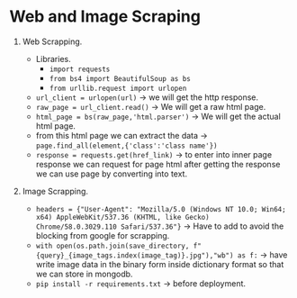 # Web and Image Scraping
1. Web Scrapping.
    - Libraries.
        - ```import requests``` 
        - ```from bs4 import BeautifulSoup as bs```
        - ```from urllib.request import urlopen```
    - ```url_client = urlopen(url)``` -> we will get the http response.
    - ```raw_page = url_client.read()``` -> We will get a raw html page.
    - ```html_page = bs(raw_page,'html.parser')``` -> We will get the actual html page.
    - from this html page we can extract the data -> ```page.find_all(element,{'class':'class name'})```
    - ```response = requests.get(href_link)``` -> to enter into inner page response we can request for page html after getting the response we can use page by converting into text.  
        
2. Image Scrapping.
    - ```headers = {"User-Agent": "Mozilla/5.0 (Windows NT 10.0; Win64; x64) AppleWebKit/537.36 (KHTML, like Gecko) Chrome/58.0.3029.110 Safari/537.36"}``` -> Have to add to avoid the blocking from google for scrapping.
    - ```with open(os.path.join(save_directory, f"{query}_{image_tags.index(image_tag)}.jpg"),"wb") as f:``` -> have write image data in the binary form inside dictionary format so that we can store in mongodb.
    - ```pip install -r requirements.txt``` -> before deployment.  
